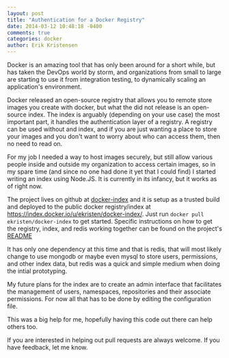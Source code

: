 ```yaml
---
layout: post
title: "Authentication for a Docker Registry"
date: 2014-03-12 10:48:18 -0400
comments: true
categories: docker
author: Erik Kristensen
---
```


Docker is an amazing tool that has only been around for a short while, but has taken the DevOps world by storm, and organizations from small to large are starting to use it from integration testing, to dynamically scaling an application's environment. 

Docker released an open-source registry that allows you to remote store images you create with docker, but what the did not release is an open-source index. The index is arguably (depending on your use case) the most important part, it handles the authentication layer of a registry. A registry can be used without and index, and if you are just wanting a place to store your images and you don't want to worry about who can access them, then no need to read on.

<!-- more -->

For my job I needed a way to host images securely, but still allow various people inside and outside my organization to access certain images, so in my spare time (and since no one had done it yet that I could find) I started writing an index using Node.JS. It is currently in its infancy, but it works as of right now.

The project lives on github at [docker-index](https://github.com/ekristen/docker-index) and it is setup as a trusted build and deployed to the public docker registry/index at https://index.docker.io/u/ekristen/docker-index/. Just run `docker pull ekristen/docker-index` to get started. Specific instructions on how to get the registry, index, and redis working together can be found on the project's [README](https://github.com/ekristen/docker-index/blob/master/README.md#how-to-use)

It has only one dependency at this time and that is redis, that will most likely change to use mongodb or maybe even mysql to store users, permissions, and other index data, but redis was a quick and simple medium when doing the intial prototyping.

My future plans for the index are to create an admin interface that facilitates the management of users, namespaces, repositories and their associate permissions. For now all that has to be done by editing the configuration file.

This was a big help for me, hopefully having this code out there can help others too.

If you are interested in helping out pull requests are always welcome. If you have feedback, let me know.
